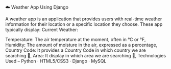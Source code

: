 ☁️ Weather App Using Django

A weather app is an application that provides users with real-time weather information for their location or a specific location they choose. These app typically display: 
Current Weather:

Temperature: The air temperature at the moment, often in °C or °F, 
Humidity: The amount of moisture in the air, expressed as a percentage, 
Country Code: It provides a Country Code in which country we are searching 🔎, 
Area: It display in which area we are searching 🔎, 
Technologies Used – Python · HTML5/CSS3 · Django · MySQL
